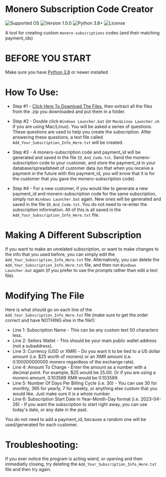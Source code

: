 # Monero Subscription Code Creator
![Supported OS](https://img.shields.io/badge/Supported%20OS-Windows%20/%20Mac%20/%20Linux-blueviolet.svg)
![Version 1.0.0](https://img.shields.io/badge/Version-1.0.0-blue.svg)
![Python 3.8+](https://img.shields.io/badge/Python-3.8+-brightgreen.svg)
![License](https://img.shields.io/badge/License-MIT-yellow.svg)

A tool for creating custom `monero-subscriptions` codes (and their matching payment_ids)


# BEFORE YOU START 
Make sure you have [Python 3.8](https://www.python.org/downloads/) or newer installed


# How To Use:
* Step #1 - [Click Here To Download The Files](https://github.com/lukeprofits/Monero_Subscription_Code_Creator/archive/refs/heads/main.zip), then extract all the files from the .zip you downloaded and put them in a folder.

* Step #2 - Double click `Windows Launcher.bat` (or `Mac&Linux Launcher.sh` if you are using Mac/Linux). You will be asked a series of questions. These questions are used to help you create the subscription. After answering these questions, a text file called `Add_Your_Subscription_Info_Here.txt` will be created.

* Step #3 - A monero-subscription code and payment_id will be generated and saved in the file `ID_And_Code.txt`. Send the monero-subscription code to your customer, and store the payment_id in your database/spreadsheet of customer data (so that when you receive a payment in the future with this payment_id, you will know that it is for the customer that you gave the monero-subscription code). 
	
* Step #4 - For a new customer, if you would like to generate a new payment_id and monero-subscription code for the same subscription, simply run `Windows Launcher.bat` again. New ones will be generated and saved in the file `ID_And_Code.txt`. You do not need to re-enter the subscription information. All of this is all saved in the `Add_Your_Subscription_Info_Here.txt` file.


# Making A Different Subscription 
If you want to make an unrelated subscription, or want to make changes to the info that you used before, you can simply edit the `Add_Your_Subscription_Info_Here.txt` file.
Alternatively, you can delete the `Add_Your_Subscription_Info_Here.txt` file, and then run `Windows Launcher.bat` again (if you prefer to use the prompts rather than edit a text file).


# Modifying The File 
Here is what should go on each line of the `Add_Your_Subscription_Info_Here.txt` file (make sure to get the order correct and have NOTHING else in the file!):

* Line 1: Subscription Name - This can be any custom text 50 characters less. 
* Line 2: Sellers Wallet - This should be your main public wallet address (not a subaddress).
* Line 3: Currency (USD or XMR) - Do you want it to be tied to a US dollar amount (i.e. $25 worth of monero) or an XMR amount (i.e. 0.100000000000 monero regardless of the exchange rate).
* Line 4: Amount To Charge - Enter the amount as a number with a decimal point. For example, $25 would be 25.00. Or if you are using a monero amount, 0.103589 XMR would be 0.103589.
* Line 5: Number Of Days Per Billing Cycle (i.e. 30) - You can use 30 for monthly, 365 for yearly, 7 for weekly, or anything else custom that you would like. Just make sure it is a whole number.
* Line 6: Subscription Start Date in Year-Month-Day format (i.e. 2023-04-26) - If you want the subscription to start right away, you can use today's date, or any date in the past. 

You do not need to add a payment_id, because a random one will be used/generated for each customer. 


# Troubleshooting: 
If you ever notice the program is acting wierd, or opening and then immediatly closing, try deleting the `Add_Your_Subscription_Info_Here.txt` file and then try again.
